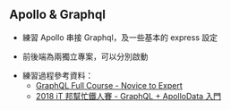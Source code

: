 ## Apollo & Graphql

* 練習 Apollo 串接 Graphql，及一些基本的 express 設定

- 前後端為兩獨立專案，可以分別啟動

* 練習過程參考資料：
  * [GraphQL Full Course - Novice to Expert](https://www.youtube.com/watch?v=ed8SzALpx1Q)
  * [2018 iT 邦幫忙鐵人賽 - GraphQL + ApolloData 入門](https://ithelp.ithome.com.tw/users/20103438/ironman/1442)
